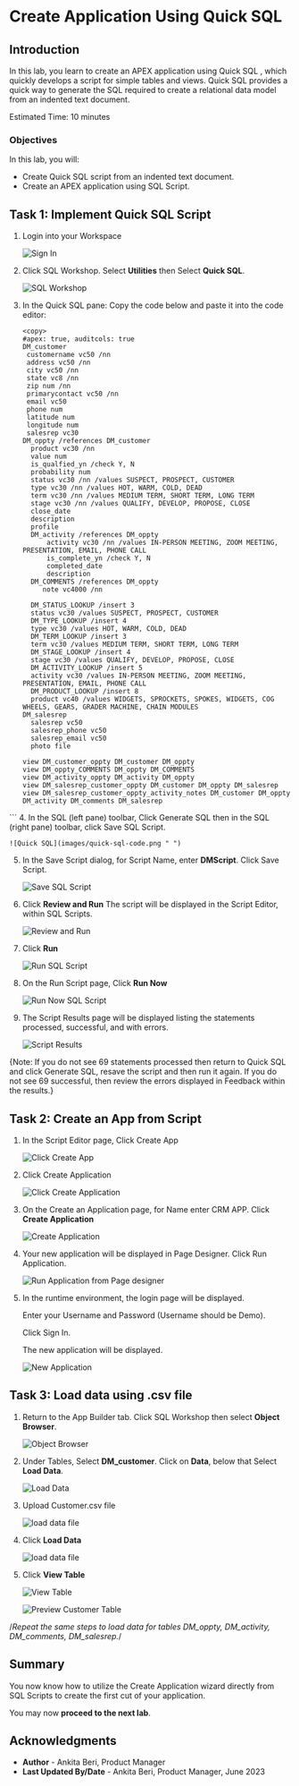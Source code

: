 # Create Application Using Quick SQL

## Introduction

In this lab, you learn to create an APEX application using Quick SQL , which quickly develops a script for simple tables and views.
Quick SQL provides a quick way to generate the SQL required to create a relational data model from an indented text document.

Estimated Time: 10 minutes

### Objectives

In this lab, you will:
- Create Quick SQL script from an indented text document.
- Create an APEX application using SQL Script.

## Task 1: Implement Quick SQL Script

1. Login into your Workspace

     ![Sign In](images/login.png " ")

2. Click SQL Workshop. Select **Utilities** then Select **Quick SQL**.

    ![SQL Workshop](images/sql-workshop.png " ")

3. In the Quick SQL pane:
   Copy the code below and paste it into the code editor:

   ```
   <copy>
   #apex: true, auditcols: true
   DM_customer
    customername vc50 /nn
    address vc50 /nn
    city vc50 /nn
    state vc8 /nn
    zip num /nn
    primarycontact vc50 /nn
    email vc50
    phone num
    latitude num
    longitude num
    salesrep vc30
   DM_oppty /references DM_customer
     product vc30 /nn
     value num
     is_qualfied_yn /check Y, N
     probability num
     status vc30 /nn /values SUSPECT, PROSPECT, CUSTOMER
     type vc30 /nn /values HOT, WARM, COLD, DEAD
     term vc30 /nn /values MEDIUM TERM, SHORT TERM, LONG TERM
     stage vc30 /nn /values QUALIFY, DEVELOP, PROPOSE, CLOSE
     close_date
     description
     profile
     DM_activity /references DM_oppty
         activity vc30 /nn /values IN-PERSON MEETING, ZOOM MEETING, PRESENTATION, EMAIL, PHONE CALL
         is_complete_yn /check Y, N
         completed_date
         description
     DM_COMMENTS /references DM_oppty
        note vc4000 /nn

     DM_STATUS_LOOKUP /insert 3
     status vc30 /values SUSPECT, PROSPECT, CUSTOMER
     DM_TYPE_LOOKUP /insert 4
     type vc30 /values HOT, WARM, COLD, DEAD
     DM_TERM_LOOKUP /insert 3
     term vc30 /values MEDIUM TERM, SHORT TERM, LONG TERM
     DM_STAGE_LOOKUP /insert 4
     stage vc30 /values QUALIFY, DEVELOP, PROPOSE, CLOSE
     DM_ACTIVITY_LOOKUP /insert 5
     activity vc30 /values IN-PERSON MEETING, ZOOM MEETING, PRESENTATION, EMAIL, PHONE CALL
     DM_PRODUCT_LOOKUP /insert 8
     product vc40 /values WIDGETS, SPROCKETS, SPOKES, WIDGETS, COG WHEELS, GEARS, GRADER MACHINE, CHAIN MODULES
   DM_salesrep
     salesrep vc50
     salesrep_phone vc50
     salesrep_email vc50
     photo file

   view DM_customer_oppty DM_customer DM_oppty
   view DM_oppty_COMMENTS DM_oppty DM_COMMENTS
   view DM_activity_oppty DM_activity DM_oppty
   view DM_salesrep_customer_oppty DM_customer DM_oppty DM_salesrep
   view DM_salesrep_customer_oppty_activity_notes DM_customer DM_oppty DM_activity DM_comments DM_salesrep
  </copy>
  ```
4. In the SQL (left pane) toolbar, Click Generate SQL then in the SQL (right pane) toolbar, click Save SQL Script.

    ![Quick SQL](images/quick-sql-code.png " ")

5. In the Save Script dialog, for Script Name, enter **DMScript**. Click Save Script.

    ![Save SQL Script](images/save-script.png " ")

6. Click **Review and Run**
   The script will be displayed in the Script Editor, within SQL Scripts.

    ![Review and Run](images/review-and-run.png " ")

7. Click **Run**    

    ![Run SQL Script](images/quick-sql-run.png " ")

8. On the Run Script page, Click **Run Now**

    ![Run Now SQL Script](images/quick-sql-run-now.png " ")

9. The Script Results page will be displayed listing the statements processed, successful, and with errors.

    ![Script Results](images/quick-sql-successful.png " ")

  {Note: If you do not see 69 statements processed then return to Quick SQL and click Generate SQL, resave the script and then run it again. If you do not see 69 successful, then review the errors displayed in Feedback within the results.}

## Task 2: Create an App from Script

1. In the Script Editor page, Click Create App

     ![Click Create App](images/quick-sql-create-app.png " ")

2. Click Create Application

     ![Click Create Application](images/create-application.png " ")  

3. On the Create an Application page, for Name enter CRM APP.
   Click **Create Application**

     ![Create Application](images/create-an-application.png " ")

4. Your new application will be displayed in Page Designer.
   Click Run Application.  

    ![Run Application from Page designer](images/run-app.png " ")  

5. In the runtime environment, the login page will be displayed.

   Enter your Username and Password (Username should be Demo).

   Click Sign In.

   The new application will be displayed.  

    ![New Application](images/run-application.png " ")  

## Task 3: Load data using .csv file

1. Return to the App Builder tab. Click SQL Workshop then select **Object Browser**.

    ![Object Browser](images/object-browser.png " ")

2. Under Tables, Select **DM_customer**. Click on **Data**, below that Select **Load Data**.

    ![Load Data](images/cust-load-data.png " ")

3. Upload Customer.csv file

    ![load data file](images/load-data-file.png " ")

4. Click **Load Data**

    ![load data file](images/click-load-data.png " ")

5. Click **View Table**

    ![View Table](images/customer-view-table.png " ")

    ![Preview Customer Table](images/preview-cust-table.png " ")

 /*Repeat the same steps to load data for tables DM_oppty, DM_activity, DM_comments, DM_salesrep.*/



## **Summary**

You now know how to utilize the Create Application wizard directly from SQL Scripts to create the first cut of your application.

You may now **proceed to the next lab**.   

## Acknowledgments
   - **Author** - Ankita Beri, Product Manager
   - **Last Updated By/Date** - Ankita Beri, Product Manager, June 2023
